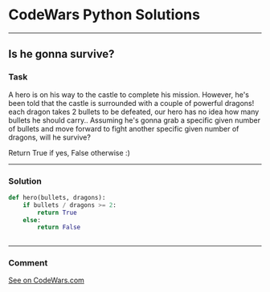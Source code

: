 # CodeWars Python Solutions

---

## Is he gonna survive?



### Task
A hero is on his way to the castle to complete his mission. However, he's been told that the castle is surrounded with a couple of powerful dragons! each dragon takes 2 bullets to be defeated, our hero has no idea how many bullets he should carry.. Assuming he's gonna grab a specific given number of bullets and move forward to fight another specific given number of dragons, will he survive?

Return True if yes, False otherwise :)


---


### Solution


```python
def hero(bullets, dragons):
    if bullets / dragons >= 2:
        return True
    else:
        return False
        
```

---
### Comment


[See on CodeWars.com](https://www.codewars.com/users/ITRonin)
